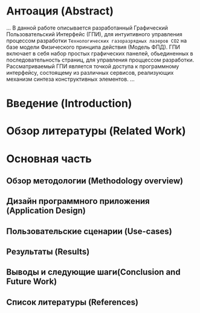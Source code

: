 # Антоация (Abstract)
...
В данной работе описывается разработанный Графический Пользовательский Интерфейс (ГПИ), для интуитивного управления процессом разработки ```Технологических газоразрядных лазеров CO2``` на базе модели Физического принципа действия (Модель ФПД). ГПИ включает в себя набор простых графических панелей, обьединенных в последовательность страниц, для управления проццессом разработки. Рассматриваемый ГПИ является точкой доступа к программному интерфейсу, состоящему из различных сервисов, реализующих механизм синтеза конструктивных элементов.
...


# Введение (Introduction)


# Обзор литературы (Related Work)


# Основная часть
## Обзор методологии (Methodology overview)


## Дизайн программного приложения (Application Design)


## Пользовательские сценарии (Use-cases)


## Результаты (Results)


## Выводы и следующие шаги(Conclusion and Future Work)
 

## Список литературы (References)
